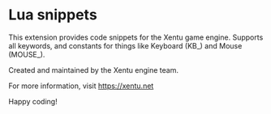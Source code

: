 # Lua snippets

This extension provides code snippets for the Xentu game engine. Supports all keywords, and constants for things like Keyboard (KB_) and Mouse (MOUSE_).

Created and maintained by the Xentu engine team.

For more information, visit https://xentu.net

Happy coding!